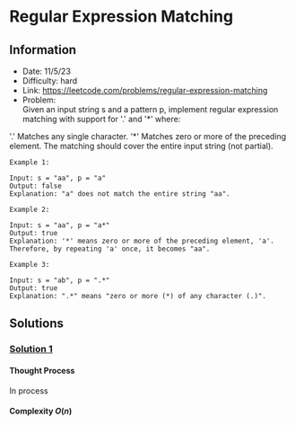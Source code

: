 # Regular Expression Matching
## Information 
* Date: 11/5/23
* Difficulty: hard
* Link: https://leetcode.com/problems/regular-expression-matching
* Problem: \
Given an input string s and a pattern p, implement regular expression matching with support for '.' and '*' where:

'.' Matches any single character.​​​​
'*' Matches zero or more of the preceding element.
The matching should cover the entire input string (not partial).
```
Example 1:

Input: s = "aa", p = "a"
Output: false
Explanation: "a" does not match the entire string "aa".
```
```
Example 2:

Input: s = "aa", p = "a*"
Output: true
Explanation: '*' means zero or more of the preceding element, 'a'. Therefore, by repeating 'a' once, it becomes "aa".
```
```
Example 3:

Input: s = "ab", p = ".*"
Output: true
Explanation: ".*" means "zero or more (*) of any character (.)".
```
## Solutions
### [Solution 1]()
#### Thought Process
In process
#### Complexity $O(n)$ 


